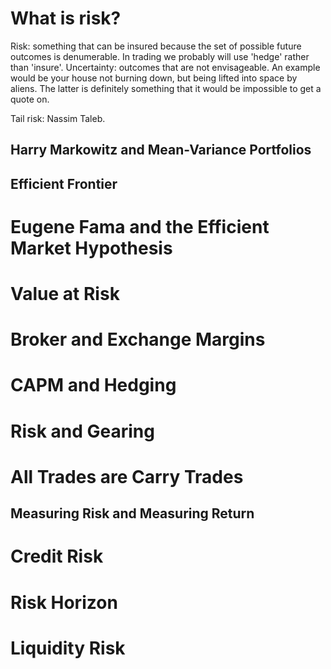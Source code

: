 # What is risk?

Risk: something that can be insured  because the set of possible future outcomes is denumerable. In trading we probably will use 'hedge' rather than 'insure'.  Uncertainty:  outcomes that are not envisageable. An example would be  your house not burning down, but being lifted into space by aliens. The latter is definitely something that it would be impossible to get a quote on.

Tail risk: Nassim Taleb.

## Harry Markowitz and Mean-Variance Portfolios

## Efficient Frontier

# Eugene Fama and the Efficient Market Hypothesis

# Value at Risk

# Broker and Exchange Margins

# CAPM and Hedging

# Risk and Gearing

# All Trades are Carry Trades

## Measuring Risk and Measuring Return

# Credit Risk

# Risk Horizon

# Liquidity Risk










